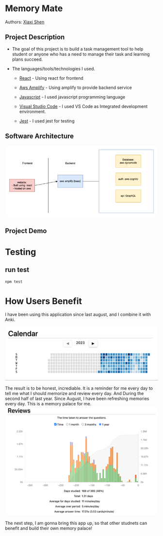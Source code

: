 # Memory Mate

Authors: [Xiaxi Shen](https://github.com/xshen053)

## Project Description

- The goal of this project is to build a task management tool to help student or anyone who has a need to manage their task and learning plans succeed.

- The languages/tools/technologies I used.

  - [React](https://react.dev/) -  Using react for frontend

  - [Aws Amplify](https://aws.amazon.com/amplify) - Using amplify to provide backend service

  - [Javascript](https://www.javascript.com/) - I used javascript programming language

  - [Visual Studio Code](https://code.visualstudio.com/) - I used VS Code as Integrated development environment.


  - [Jest](https://jestjs.io/) - I used jest for testing

## Software Architecture

![avatar](./img/sw_arch.png)

## Project Demo

# Testing

## run test

`npm test`


# How Users Benefit

I have been using this application since last august, and I combine it with Anki.

![alt text](./img/calendar.png)

The result is to be honest, incrediable. It is a reminder for me every day to tell me what I should memorize and review every day. And During the second half of last year. Since August, I have been refreshing memories every day. This is a memory palace for me.
![alt text](./img/reviews.png)

The next step, I am gonna bring this app up, so that other studnets can benefit and build their own memory palace!


